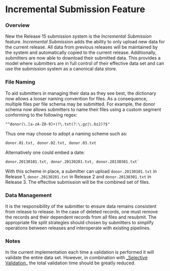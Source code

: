 # Incremental Submission Feature

### Overview

New the Release 15 submission system is the _Incremental Submission_ feature. _Incremental Submission_ adds the ability to only upload new data for the current release. All data from previous releases will be maintained by the system and automatically copied to the current release. Additionally, submitters are now able to download their submitted data. This provides a model where submitters are in full control of their effective data set and can use the submission system as a canonical data store.

### File Naming

To aid submitters in managing their data as they see best, the dictionary now allows a looser naming convention for files. As a consequence, multiple files per file schema may be submitted. For example, the donor schema now allows submitters to name their files using a custom segment conforming to the following regex:  

```text
"^donor(\.[a-zA-Z0-9]+)?\.txt(?:\.gz|\.bz2)?$"
```

Thus one may choose to adopt a naming scheme such as: 

```text
donor.01.txt, donor.02.txt, donor.03.txt
```

Alternatively one could embed a date:
```text
donor.20130101.txt, donor.20130201.txt, donor.20130301.txt`
```

With this scheme in place, a submitter can upload `donor.20130101.txt` in Release 1, `donor.20130201.txt` in Release 2 and `donor.20130301.txt` in Release 3. The effective submission will be the combined set of files.  

### Data Management

It is the responsibility of the submitter to ensure data remains consistent from release to release. In the case of deleted records, one must remove the records and their dependent records from all files and resubmit. The appropriate file split strategies should chosen by submitters to simplify operations between releases and interoperate with existing pipelines.

### Notes

In the current implementation each time a validation is performed it will validate the entire data set. However, in combination with [_Selective Validation][1]_ the total validation time should be greatly reduced.

[1]: selective-validation-feature.md